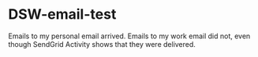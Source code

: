 # DSW-email-test
Emails to my personal email arrived.  Emails to my work email did not, even though SendGrid Activity shows that they were delivered.
